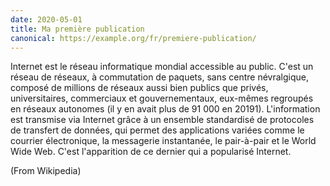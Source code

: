 ```yaml
---
date: 2020-05-01
title: Ma première publication
canonical: https://example.org/fr/premiere-publication/
---
```


Internet est le réseau informatique mondial accessible au public. C'est un réseau de réseaux, à commutation de paquets, sans centre névralgique, composé de millions de réseaux aussi bien publics que privés, universitaires, commerciaux et gouvernementaux, eux-mêmes regroupés en réseaux autonomes (il y en avait plus de 91 000 en 20191). L'information est transmise via Internet grâce à un ensemble standardisé de protocoles de transfert de données, qui permet des applications variées comme le courrier électronique, la messagerie instantanée, le pair-à-pair et le World Wide Web. C'est l'apparition de ce dernier qui a popularisé Internet.

(From Wikipedia)

